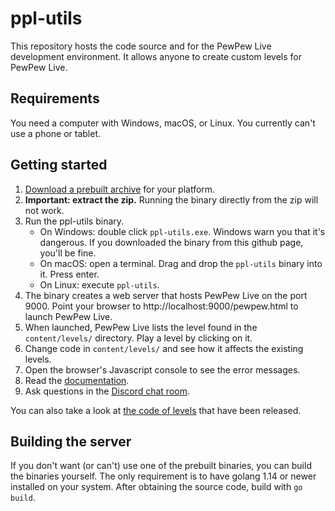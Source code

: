 # ppl-utils

This repository hosts the code source and for the PewPew Live
development environment.
It allows anyone to create custom levels for PewPew Live.

## Requirements

You need a computer with Windows, macOS, or Linux. You currently can't use a phone or tablet.

## Getting started

1. [Download a prebuilt archive] for your platform.
1. **Important: extract the zip.** Running the binary directly from the zip will not work.
1. Run the ppl-utils binary.
    * On Windows: double click `ppl-utils.exe`. Windows warn you that it's dangerous. If you downloaded the binary from this github page, you'll be fine.
    * On macOS: open a terminal. Drag and drop the `ppl-utils` binary into it. Press enter.
    * On Linux: execute `ppl-utils`.
1. The binary creates a web server that hosts PewPew Live on the port 9000. Point your browser to
  http://localhost:9000/pewpew.html to launch PewPew Live.
1. When launched, PewPew Live lists the level found in the `content/levels/` directory.
  Play a level by clicking on it.
1. Change code in `content/levels/` and see how it affects the existing levels.
1. Open the browser's Javascript console to see the error messages.
1. Read the [documentation].
1. Ask questions in the [Discord chat room].

You can also take a look at [the code of levels] that have been released.

## Building the server

If you don't want (or can't) use one of the prebuilt binaries, you can build the binaries yourself.
The only requirement is to have golang 1.14 or newer installed on your system.
After obtaining the source code, build with `go build`.

[Download a prebuilt archive]: https://github.com/jyaif/ppl-utils/tags
[documentation]: https://pewpewlive.github.io/ppl-docs/
[Discord chat room]: https://discord.gg/YvGd2pF
[the code of levels]: https://github.com/jyaif/ppl-levels/tree/master
